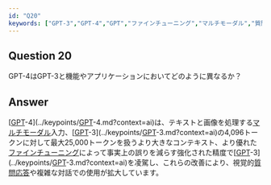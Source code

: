 ```yaml
---
id: "Q20"
keywords: ["GPT-3","GPT-4","GPT","ファインチューニング","マルチモーダル","質問応答"]
---
```


## Question 20

GPT-4はGPT-3と機能やアプリケーションにおいてどのように異なるか？

## Answer

[[GPT](../keypoints/GPT.md?context=ai)-4](../keypoints/[GPT](../keypoints/GPT.md?context=ai)-4.md?context=ai)は、テキストと画像を処理する[マルチモーダル](../keypoints/マルチモーダル.md?context=ai)入力、[[GPT](../keypoints/GPT.md?context=ai)-3](../keypoints/[GPT](../keypoints/GPT.md?context=ai)-3.md?context=ai)の4,096トークンに対して最大25,000トークンを扱うより大きなコンテキスト、より優れた[ファインチューニング](../keypoints/ファインチューニング.md?context=ai)によって事実上の誤りを減らす強化された精度で[[GPT](../keypoints/GPT.md?context=ai)-3](../keypoints/[GPT](../keypoints/GPT.md?context=ai)-3.md?context=ai)を凌駕し、これらの改善により、視覚的[質問応答](../keypoints/質問応答.md?context=ai)や複雑な対話での使用が拡大しています。
